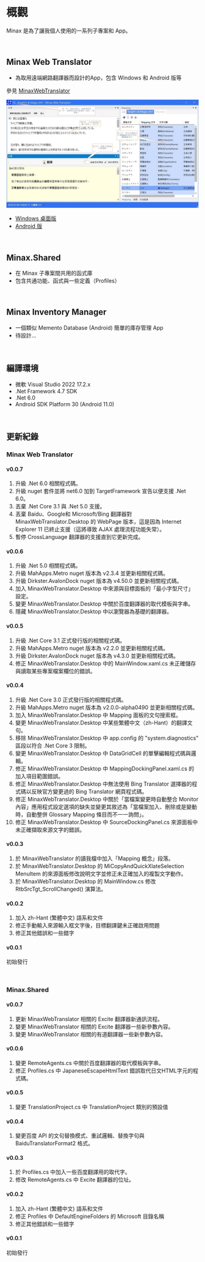 ﻿# 概觀

Minax 是為了讓我個人使用的一系列子專案和 App。  

<br />

## Minax Web Translator
- 為取用遠端網路翻譯器而設計的App，包含 Windows 和 Android 版等 

參見 [MinaxWebTranslator](https://github.com/nuthrash/Minax/tree/master/MinaxWebTranslator/)


![MWT-WinDesktop-Target3-note.jpg](./Assets/Images/ScreenShots/MWT-WinDesktop-Target3-note.zh-Hant.jpg "Minax Web Translator 桌面版") 

- [Windows 桌面版](https://github.com/nuthrash/Minax/tree/master/MinaxWebTranslator#windows-desktop)
- [Android 版](https://github.com/nuthrash/Minax/tree/master/MinaxWebTranslator#android)

<br />

## Minax.Shared
- 在 Minax 子專案間共用的函式庫
- 包含共通功能、函式與一些定義（Profiles）  
<br />

## Minax Inventory Manager
- 一個類似 Memento Database (Android) 簡單的庫存管理 App
- 待設計...  
<br />

## 編譯環境
- 微軟 Visual Studio 2022 17.2.x
- .Net Framework 4.7 SDK
- .Net 6.0
- Android SDK Platform 30 (Android 11.0)


<br />

## 更新紀錄

### Minax Web Translator

#### v0.0.7
1. 升級 .Net 6.0 相關程式碼。
2. 升級 nuget 套件並將 net6.0 加到 TargetFramework 宣告以便支援 .Net 6.0。
3. 丟棄 .Net Core 3.1 與 .Net 5.0 支援。
4. 丟棄 Baidu、Google和 Microsoft/Bing 翻譯器對 MinaxWebTranslator.Desktop 的 WebPage 版本，這是因為 Internet Explorer 11 已終止支援（這將導致 AJAX 處理流程功能失常）。
5. 暫停 CrossLanguage 翻譯器的支援直到它更新完成。

#### v0.0.6
1. 升級 .Net 5.0 相關程式碼。
2. 升級 MahApps.Metro nuget 版本為 v2.3.4 並更新相關程式碼。
3. 升級 Dirkster.AvalonDock nuget 版本為 v4.50.0 並更新相關程式碼。
4. 加入 MinaxWebTranslator.Desktop 中來源與目標面板的「最小字型尺寸」設定。
5. 變更 MinaxWebTranslator.Desktop 中關於百度翻譯器的取代模板與字串。
6. 隱藏 MinaxWebTranslator.Desktop 中以瀏覽器為基礎的翻譯器。

#### v0.0.5
1. 升級 .Net Core 3.1 正式發行版的相關程式碼。
2. 升級 MahApps.Metro nuget 版本為 v2.2.0 並更新相關程式碼。
3. 升級 Dirkster.AvalonDock nuget 版本為 v4.3.0 並更新相關程式碼。
4. 修正 MinaxWebTranslator.Desktop 中的 MainWindow.xaml.cs 未正確儲存與讀取某些專案檔案欄位的錯誤。

#### v0.0.4
1. 升級 .Net Core 3.0 正式發行版的相關程式碼。
2. 升級 MahApps.Metro nuget 版本為 v2.0.0-alpha0490 並更新相關程式碼。
3. 加入 MinaxWebTranslator.Desktop 中 Mapping 面板的文句搜索框。
4. 變更 MinaxWebTranslator.Desktop 中某些繁體中文（zh-Hant）的翻譯文句。
5. 移除 MinaxWebTranslator.Desktop 中 app.config 的 "system.diagnostics" 區段以符合 .Net Core 3 限制。
6. 變更 MinaxWebTranslator.Desktop 中 DataGridCell 的單擊編輯程式碼與邏輯。
7. 修正 MinaxWebTranslator.Desktop 中 MappingDockingPanel.xaml.cs 的加入項目範圍錯誤。
8. 修正 MinaxWebTranslator.Desktop 中無法使用 Bing Translator 選擇器的程式碼以反映官方變更過的 Bing Translator 網頁程式碼。
9. 修正 MinaxWebTranslator.Desktop 中關於「當檔案變更時自動整合 Monitor 內容」應用程式設定選項的缺失並變更其敘述為「當檔案加入、刪除或是變動時，自動整併 Glossary Mapping 條目而不一一詢問」。
10. 修正 MinaxWebTranslator.Desktop 中 SourceDockingPanel.cs 來源面板中未正確擷取來源文字的錯誤。

#### v0.0.3
1. 於 MinaxWebTranslator 的讀我檔中加入「Mapping 概念」段落。
2. 於 MinaxWebTranslator.Desktop 的 MiCopyAndQuickXlateSelection MenuItem 的來源面板修改說明文字並修正未正確加入的複製文字動作。
3. 於 MinaxWebTranslator.Desktop 的 MainWindow.cs 修改 RtbSrcTgt_ScrollChanged() 演算法。

#### v0.0.2
1. 加入 zh-Hant (繁體中文) 語系和文件
2. 修正手動輸入來源輸入框文字後，目標翻譯鍵未正確啟用問題
3. 修正其他錯誤和一些錯字

#### v0.0.1
初始發行

<br />

### Minax.Shared

#### v0.0.7
1. 更新 MinaxWebTranslator 相關的 Excite 翻譯器新通訊流程。
2. 變更 MinaxWebTranslator 相關的 Excite 翻譯器一些新參數內容。
3. 變更 MinaxWebTranslator 相關的有道翻譯器一些新參數內容。

#### v0.0.6
1. 變更 RemoteAgents.cs 中關於百度翻譯器的取代模板與字串。
2. 修正 Profiles.cs 中 JapaneseEscapeHtmlText 錯誤取代日文HTML字元的程式碼。

#### v0.0.5
1. 變更 TranslationProject.cs 中 TranslationProject 類別的預設值

#### v0.0.4
1. 變更百度 API 的文句替換模式、重試邏輯、替換字句與 BaiduTranslatorFormat2 格式。

#### v0.0.3
1. 於 Profiles.cs 中加入一些百度翻譯用的取代字。
2. 修改 RemoteAgents.cs 中 Excite 翻譯器的位址。

#### v0.0.2
1. 加入 zh-Hant (繁體中文) 語系和文件
2. 修正 Profiles 中 DefaultEngineFolders 的 Microsoft 目錄名稱
3. 修正其他錯誤和一些錯字

#### v0.0.1
初始發行

